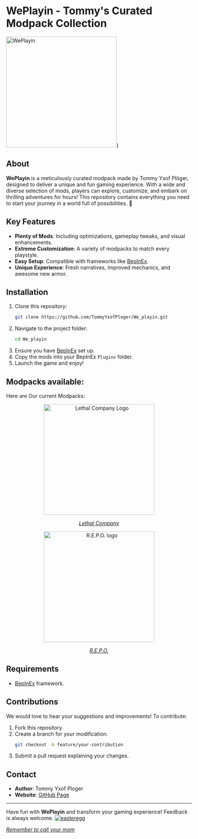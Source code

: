 # WePlayin - Tommy's Curated Modpack Collection
<img src="https://i.imgur.com/gU2N9y9.png" alt="WePlayin" width="300" height="300">)

##  About
**WePlayin** is a meticulously curated modpack made by Tommy Yxof Plöger, designed to deliver a unique and fun gaming experience. With a wide and diverse selection of mods, players can explore, customize, and embark on thrilling adventures for hours! This repository contains everything you need to start your journey in a world full of possibilities. 🌟

##  Key Features
-  **Plenty of Mods**: Including optimizations, gameplay tweaks, and visual enhancements.
-  **Extreme Customization**: A variety of modpacks to match every playstyle.
-  **Easy Setup**: Compatible with frameworks like [BepInEx](https://github.com/BepInEx/BepInEx).
-  **Unique Experience**: Fresh narratives, improved mechanics, and awesome new armor.

##  Installation
1. Clone this repository:
   ```bash
   git clone https://github.com/TommyYxofPloger/We_playin.git
   ```
2. Navigate to the project folder:
   ```bash
   cd We_playin
   ```
3. Ensure you have [BepInEx](https://github.com/BepInEx/BepInEx) set up.
4. Copy the mods into your BepInEx `Plugins` folder.
5. Launch the game and enjoy! 

## Modpacks available:
Here are Our current Modpacks:

<div style="text-align: center;">
<a href="https://github.com/TommyYxofPloger/We_playin/tree/main/Lethal%20Company" target="_blank">
    <img src="https://shared.cloudflare.steamstatic.com/store_item_assets/steam/apps/1966720/header.jpg?t=1723894859" alt="Lethal Company Logo" width="300">
    <p><em>Lethal Company</em></p>
</a>
</div>
<div style="text-align: center;">
<a href="https://github.com/TommyYxofPloger/We_playin/tree/main/R.E.P.O." target="_blank">
    <img src="https://shared.cloudflare.steamstatic.com/store_item_assets/steam/apps/3241660/header.jpg?t=1740578354" alt="R.E.P.O. logo" width="300">
    <p><em>R.E.P.O.</em></p>
</a>
</div>



## Requirements
- [BepInEx](https://github.com/BepInEx/BepInEx) framework.

## Contributions
We would love to hear your suggestions and improvements! To contribute:
1. Fork this repository.
2. Create a branch for your modification:
   ```bash
   git checkout -b feature/your-contribution
   ```
3. Submit a pull request explaining your changes.

## Contact
- **Author**: Tommy Yxof Ploger
- **Website**: [GitHub Page](https://github.com/TommyYxofPloger/We_playin)

---

Have fun with **WePlayin** and transform your gaming experience! Feedback is always welcome.
<a href="https://store.steampowered.com/app/865610/Tails_Noir/" target="_blank">
    <img src="https://cdn.cloudflare.steamstatic.com/steamcommunity/public/images/apps/865610/eb011a44ad03bea813bb90e1b6890859ff1cad6b.jpg" alt="easteregg">
        <p><em>                         Remember to call your mom</em></p>
</a>